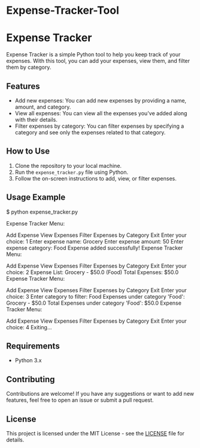 # Expense-Tracker-Tool


# Expense Tracker

Expense Tracker is a simple Python tool to help you keep track of your expenses. With this tool, you can add your expenses, view them, and filter them by category.

## Features

- Add new expenses: You can add new expenses by providing a name, amount, and category.
- View all expenses: You can view all the expenses you've added along with their details.
- Filter expenses by category: You can filter expenses by specifying a category and see only the expenses related to that category.

## How to Use

1. Clone the repository to your local machine.
2. Run the `expense_tracker.py` file using Python.
3. Follow the on-screen instructions to add, view, or filter expenses.

## Usage Example

$ python expense_tracker.py

Expense Tracker Menu:

Add Expense
View Expenses
Filter Expenses by Category
Exit
Enter your choice: 1
Enter expense name: Grocery
Enter expense amount: 50
Enter expense category: Food
Expense added successfully!
Expense Tracker Menu:

Add Expense
View Expenses
Filter Expenses by Category
Exit
Enter your choice: 2
Expense List:
Grocery - $50.0 (Food)
Total Expenses: $50.0
Expense Tracker Menu:

Add Expense
View Expenses
Filter Expenses by Category
Exit
Enter your choice: 3
Enter category to filter: Food
Expenses under category 'Food':
Grocery - $50.0
Total Expenses under category 'Food': $50.0
Expense Tracker Menu:

Add Expense
View Expenses
Filter Expenses by Category
Exit
Enter your choice: 4
Exiting...




## Requirements

- Python 3.x

## Contributing

Contributions are welcome! If you have any suggestions or want to add new features, feel free to open an issue or submit a pull request.

## License

This project is licensed under the MIT License - see the [LICENSE](LICENSE) file for details.
